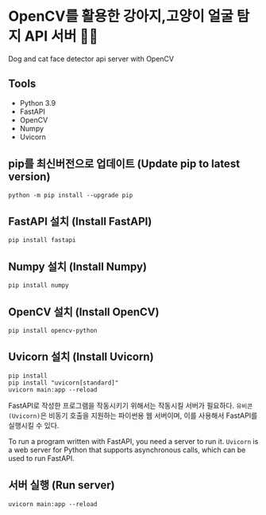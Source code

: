 # OpenCV를 활용한 강아지,고양이 얼굴 탐지 API 서버 🐶🐱
Dog and cat face detector api server with OpenCV

## Tools
- Python 3.9
- FastAPI
- OpenCV
- Numpy
- Uvicorn


## pip를 최신버전으로 업데이트 (Update pip to latest version)
```shell
python -m pip install --upgrade pip
```

## FastAPI 설치 (Install FastAPI)
```shell
pip install fastapi
```

## Numpy 설치 (Install Numpy)
```shell
pip install numpy
```

## OpenCV 설치 (Install OpenCV)
```shell
pip install opencv-python
```

## Uvicorn 설치 (Install Uvicorn)
```shell
pip install 
pip install "uvicorn[standard]"
uvicorn main:app --reload
```
FastAPI로 작성한 프로그램을 작동시키기 위해서는 작동시킬 서버가 필요하다.
`유비콘(Uvicorn)`은 비동기 호출을 지원하는 파이썬용 웹 서버이며, 이를 사용해서 FastAPI를 실행시킬 수 있다.

To run a program written with FastAPI, you need a server to run it.
`Uvicorn` is a web server for Python that supports asynchronous calls, which can be used to run FastAPI.

## 서버 실행 (Run server)
```shell
uvicorn main:app --reload
```


